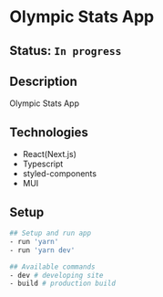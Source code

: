# Olympic Stats App

## Status: `In progress`

## Description

Olympic Stats App

## Technologies

- React(Next.js)
- Typescript
- styled-components
- MUI

## Setup

```bash
## Setup and run app
- run 'yarn'
- run 'yarn dev'

## Available commands
- dev # developing site
- build # production build
```
